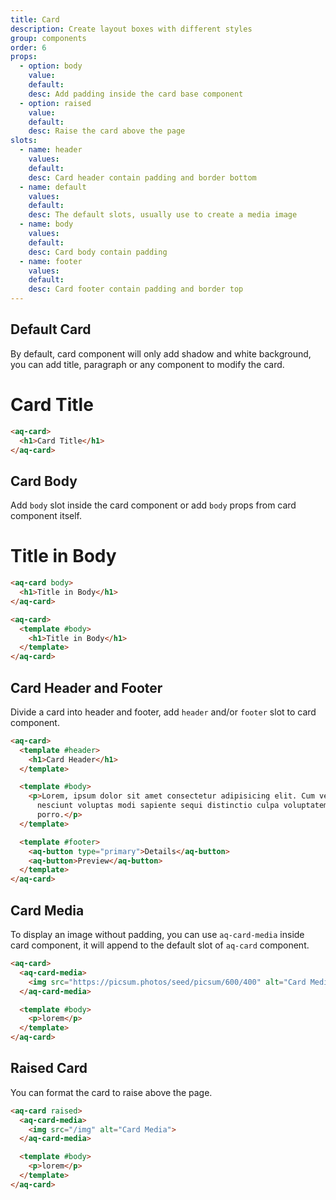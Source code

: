 ```yaml
---
title: Card
description: Create layout boxes with different styles
group: components
order: 6
props:
  - option: body
    value:
    default:
    desc: Add padding inside the card base component
  - option: raised
    value:
    default:
    desc: Raise the card above the page
slots:
  - name: header
    values:
    default:
    desc: Card header contain padding and border bottom
  - name: default
    values:
    default:
    desc: The default slots, usually use to create a media image
  - name: body
    values:
    default:
    desc: Card body contain padding
  - name: footer
    values:
    default:
    desc: Card footer contain padding and border top
---
```


## Default Card
By default, card component will only add shadow and white background,
you can add title, paragraph or any component to modify the card.

<aq-card>
  <h1>Card Title</h1>
</aq-card>

```html
<aq-card>
  <h1>Card Title</h1>
</aq-card>
```

## Card Body
Add `body` slot inside the card component or add `body` props from card component itself.

<aq-card body>
  <h1>Title in Body</h1>
</aq-card>

```html
<aq-card body>
  <h1>Title in Body</h1>
</aq-card>

<aq-card>
  <template #body>
    <h1>Title in Body</h1>
  </template>
</aq-card>
```

## Card Header and Footer
Divide a card into header and footer, add `header` and/or `footer` slot to card component.

<example-card section="header-footer"></example-card>

```html
<aq-card>
  <template #header>
    <h1>Card Header</h1>
  </template>

  <template #body>
    <p>Lorem, ipsum dolor sit amet consectetur adipisicing elit. Cum veniam, labore nulla fugit ipsum doloremque
      nesciunt voluptas modi sapiente sequi distinctio culpa voluptatem dolores? Magni, magnam. Omnis dolores commodi
      porro.</p>
  </template>

  <template #footer>
    <aq-button type="primary">Details</aq-button>
    <aq-button>Preview</aq-button>
  </template>
</aq-card>
```

## Card Media
To display an image without padding, you can use `aq-card-media` inside card component,
it will append to the default slot of `aq-card` component.

<example-card section="media"></example-card>

```html
<aq-card>
  <aq-card-media>
    <img src="https://picsum.photos/seed/picsum/600/400" alt="Card Media">
  </aq-card-media>

  <template #body>
    <p>lorem</p>
  </template>
</aq-card>
```

## Raised Card
You can format the card to raise above the page.

<div class="grid lg:grid-cols-2 gap-2">
  <example-card section="raised"></example-card>
  <example-card section="raised"></example-card>
</div>

```html
<aq-card raised>
  <aq-card-media>
    <img src="/img" alt="Card Media">
  </aq-card-media>

  <template #body>
    <p>lorem</p>
  </template>
</aq-card>
```